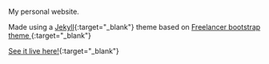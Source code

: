 My personal website.

Made using a [Jekyll](https://jekyllrb.com/){:target="_blank"} theme based on [Freelancer bootstrap theme ](http://startbootstrap.com/templates/freelancer/){:target="_blank"}

[See it live here!](http://sputterputtredux.github.io/){:target="_blank"}
